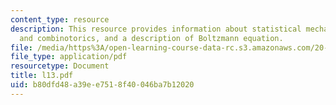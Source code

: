 ```yaml
---
content_type: resource
description: This resource provides information about statistical mechanics, probability
  and combinotorics, and a description of Boltzmann equation.
file: /media/https%3A/open-learning-course-data-rc.s3.amazonaws.com/20-110j-thermodynamics-of-biomolecular-systems-fall-2005/b80dfd48a39ee7518f40046ba7b12020_l13.pdf
file_type: application/pdf
resourcetype: Document
title: l13.pdf
uid: b80dfd48-a39e-e751-8f40-046ba7b12020
---
```

